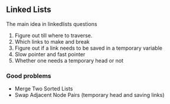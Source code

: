 ## Linked Lists
The main idea in linkedlists questions 
1. Figure out till where to traverse.
2. Which links to make and break
3. Figure out if a link needs to be saved in a temporary variable
4. Slow pointer and fast pointer
5. Whether one needs a temporary head or not

### Good problems
- Merge Two Sorted Lists
- Swap Adjacent Node Pairs (temporary head and saving links)
